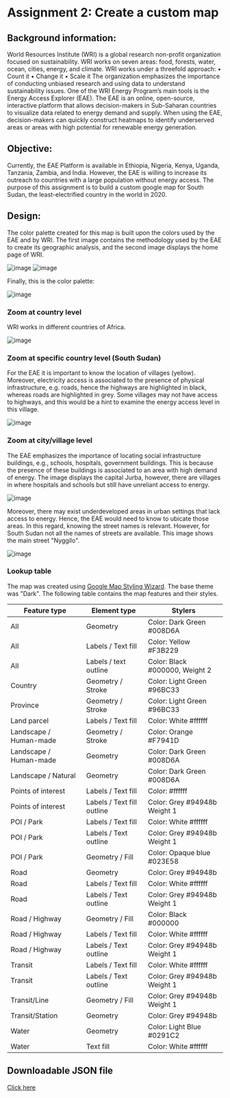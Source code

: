 # Assignment 2: Create a custom map

## **Background information:**<br> 
World Resources Institute (WRI) is a global research non-profit organization focused on sustainability. WRI works on seven areas: food, forests, water, ocean, cities, energy, and climate. WRI works under a threefold approach:
•	Count it
•	Change it
•	Scale it 
The organization emphasizes the importance of conducting unbiased research and using data to understand sustainability issues. 
One of the WRI Energy Program’s main tools is the Energy Access Explorer (EAE). The EAE is an online, open-source, interactive platform that allows decision-makers in Sub-Saharan countries to visualize data related to energy demand and supply. When using the EAE, decision-makers can quickly construct heatmaps to identify underserved areas or areas with high potential for renewable energy generation. 


## **Objective:** <br>
Currently, the EAE Platform is available in Ethiopia, Nigeria, Kenya, Uganda, Tanzania, Zambia, and India. However, the EAE is willing to increase its outreach to countries with a large population without energy access. The purpose of this assignment is to build a custom google map for South Sudan, the least-electrified country in the world in 2020. 


## **Design:**<br>
The color palette created for this map is built upon the colors used by the EAE and by WRI. The first image contains the methodology used by the EAE to create its geographic analysis, and the second image displays the home page of WRI. 

![image](https://user-images.githubusercontent.com/52460741/227830846-270ad644-697f-4b7a-8616-cef4325afac0.png)
![image](https://user-images.githubusercontent.com/52460741/227830940-982989ac-f5ef-47c3-8d76-4b1342feabdc.png)

Finally, this is the color palette: 

![image](https://user-images.githubusercontent.com/52460741/227831095-5c6dceec-8b84-40f5-adf8-3935e2d18e8c.png)


### **Zoom at country level**
WRI works in different countries of Africa. 

![image](https://user-images.githubusercontent.com/52460741/227831439-7e044303-aa9d-4a41-9ccf-ae16feed2447.png)


### **Zoom at specific country level (South Sudan)**
For the EAE it is important to know the location of villages (yellow). Moreover, electricity access is associated to the presence of physical infrastructure, e.g. roads, hence the highways are highlighted in black, whereas roads are highlighted in grey. Some villages may not have access to highways, and this would be a hint to examine the energy access level in this village. 

![image](https://user-images.githubusercontent.com/52460741/227831588-fb3afc26-4fe6-4e47-8413-1fa1f3d0356b.png)


### **Zoom at city/village level**
The EAE emphasizes the importance of locating social infrastructure buildings, e.g., schools, hospitals, government buildings. This is because the presence of these buildings is associated to an area with high demand of energy. The image displays the capital Jurba, however, there are villages in where hospitals and schools but still have unreliant access to energy. 

![image](https://user-images.githubusercontent.com/52460741/227832964-9089d255-8144-4501-906a-584ed42ba476.png)

Moreover, there may exist underdeveloped areas in urban settings that lack access to energy. Hence, the EAE would need to know to ubicate those areas. In this regard, knowing the street names is relevant. However, for South Sudan not all the names of streets are available. This image shows the main street "Nyggilo". 

![image](https://user-images.githubusercontent.com/52460741/227833632-ec11e9b0-e089-4fb6-8940-9a74bba4a3bd.png)

### **Lookup table**<br>
The map was created using [Google Map Styling Wizard](https://mapstyle.withgoogle.com/). The base theme was "Dark".  The following table contains the map features and their styles. 

| Feature type | Element type | Stylers |
| ------------ | ------------ | -------------------------- |
| All | Geometry | Color: Dark Green #008D6A |
| All | Labels / Text fill | Color: Yellow #F3B229  |
| All | Labels / text outline | Color: Black #000000, Weight 2  |
| Country | Geometry / Stroke | Color: Light Green #96BC33  |
| Province | Geometry / Stroke | Color: Light Green #96BC33  |
| Land parcel | Labels / Text fill | Color: White #ffffff  |
| Landscape / Human-made | Geometry / Stroke | Color: Orange #F7941D  |
| Landscape / Human-made | Geometry | Color: Dark Green #008D6A  |
| Landscape / Natural | Geometry | Color: Dark Green #008D6A  |
| Points of interest | Labels / Text fill | Color: #ffffff  |
| Points of interest | Labels / Text fill outline | Color: Grey #94948b Weight 1  |
| POI / Park | Labels / Text fill | Color: White #ffffff  |
| POI / Park | Labels / Text outline | Color: Grey #94948b Weight 1  |
| POI / Park | Geometry / Fill | Color: Opaque blue #023E58  |
| Road  | Geometry | Color: Grey #94948b |
| Road  | Labels / Text fill | Color: White #ffffff |
| Road  | Labels / Text outline| Color: Grey #94948b Weight 1 |
| Road / Highway  | Geometry / Fill | Color: Black #000000 |
| Road / Highway  | Labels / Text fill | Color: White #ffffff |
| Road / Highway  | Labels / Text outline | Color: Grey #94948b Weight 1 |
| Transit  | Labels / Text fill | Color: White #ffffff |
| Transit  | Labels / Text outline | Color: Grey #94948b Weight 1 |
| Transit/Line  | Geometry / Fill | Color: Grey #94948b Weight 1 |
| Transit/Station  | Geometry | Color: Grey #94948b |
| Water  | Geometry | Color: Light Blue #0291C2 |
| Water  | Text fill | Color: White #ffffff |


## **Downloadable JSON file**<br>

[Click here](./Code.json)
